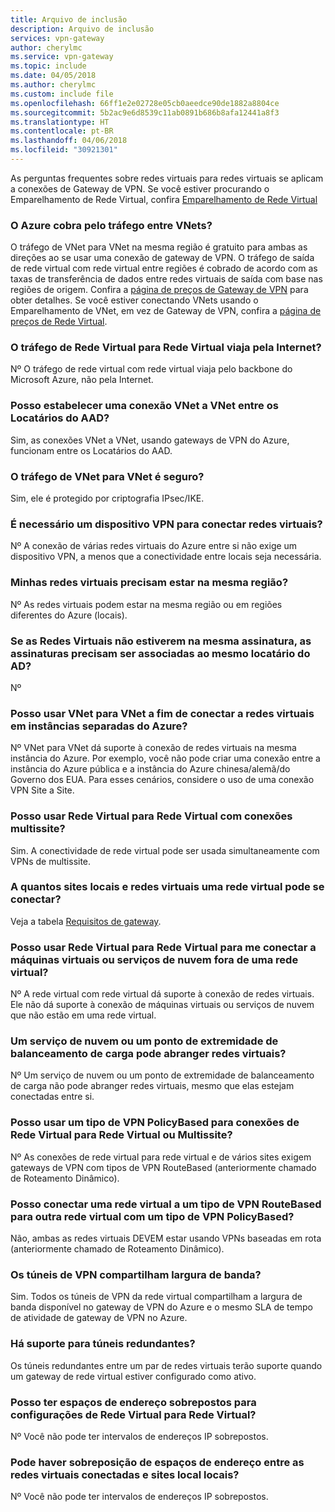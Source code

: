 ```yaml
---
title: Arquivo de inclusão
description: Arquivo de inclusão
services: vpn-gateway
author: cherylmc
ms.service: vpn-gateway
ms.topic: include
ms.date: 04/05/2018
ms.author: cherylmc
ms.custom: include file
ms.openlocfilehash: 66ff1e2e02728e05cb0aeedce90de1882a8804ce
ms.sourcegitcommit: 5b2ac9e6d8539c11ab0891b686b8afa12441a8f3
ms.translationtype: HT
ms.contentlocale: pt-BR
ms.lasthandoff: 04/06/2018
ms.locfileid: "30921301"
---
```

As perguntas frequentes sobre redes virtuais para redes virtuais se aplicam a conexões de Gateway de VPN. Se você estiver procurando o Emparelhamento de Rede Virtual, confira [Emparelhamento de Rede Virtual](../articles/virtual-network/virtual-network-peering-overview.md)

### <a name="does-azure-charge-for-traffic-between-vnets"></a>O Azure cobra pelo tráfego entre VNets?

O tráfego de VNet para VNet na mesma região é gratuito para ambas as direções ao se usar uma conexão de gateway de VPN. O tráfego de saída de rede virtual com rede virtual entre regiões é cobrado de acordo com as taxas de transferência de dados entre redes virtuais de saída com base nas regiões de origem. Confira a [página de preços de Gateway de VPN](https://azure.microsoft.com/pricing/details/vpn-gateway/) para obter detalhes. Se você estiver conectando VNets usando o Emparelhamento de VNet, em vez de Gateway de VPN, confira a [página de preços de Rede Virtual](https://azure.microsoft.com/pricing/details/virtual-network/).

### <a name="does-vnet-to-vnet-traffic-travel-across-the-internet"></a>O tráfego de Rede Virtual para Rede Virtual viaja pela Internet?

Nº O tráfego de rede virtual com rede virtual viaja pelo backbone do Microsoft Azure, não pela Internet.

### <a name="can-i-establish-a-vnet-to-vnet-connection-across-aad-tenants"></a>Posso estabelecer uma conexão VNet a VNet entre os Locatários do AAD?

Sim, as conexões VNet a VNet, usando gateways de VPN do Azure, funcionam entre os Locatários do AAD.

### <a name="is-vnet-to-vnet-traffic-secure"></a>O tráfego de VNet para VNet é seguro?

Sim, ele é protegido por criptografia IPsec/IKE.

### <a name="do-i-need-a-vpn-device-to-connect-vnets-together"></a>É necessário um dispositivo VPN para conectar redes virtuais?

Nº A conexão de várias redes virtuais do Azure entre si não exige um dispositivo VPN, a menos que a conectividade entre locais seja necessária.

### <a name="do-my-vnets-need-to-be-in-the-same-region"></a>Minhas redes virtuais precisam estar na mesma região?

Nº As redes virtuais podem estar na mesma região ou em regiões diferentes do Azure (locais).

### <a name="if-the-vnets-are-not-in-the-same-subscription-do-the-subscriptions-need-to-be-associated-with-the-same-ad-tenant"></a>Se as Redes Virtuais não estiverem na mesma assinatura, as assinaturas precisam ser associadas ao mesmo locatário do AD?

Nº

### <a name="can-i-use-vnet-to-vnet-to-connect-virtual-networks-in-separate-azure-instances"></a>Posso usar VNet para VNet a fim de conectar a redes virtuais em instâncias separadas do Azure? 

Nº VNet para VNet dá suporte à conexão de redes virtuais na mesma instância do Azure. Por exemplo, você não pode criar uma conexão entre a instância do Azure pública e a instância do Azure chinesa/alemã/do Governo dos EUA. Para esses cenários, considere o uso de uma conexão VPN Site a Site.

### <a name="can-i-use-vnet-to-vnet-along-with-multi-site-connections"></a>Posso usar Rede Virtual para Rede Virtual com conexões multissite?

Sim. A conectividade de rede virtual pode ser usada simultaneamente com VPNs de multissite.

### <a name="how-many-on-premises-sites-and-virtual-networks-can-one-virtual-network-connect-to"></a>A quantos sites locais e redes virtuais uma rede virtual pode se conectar?

Veja a tabela [Requisitos de gateway](../articles/vpn-gateway/vpn-gateway-about-vpn-gateway-settings.md#requirements).

### <a name="can-i-use-vnet-to-vnet-to-connect-vms-or-cloud-services-outside-of-a-vnet"></a>Posso usar Rede Virtual para Rede Virtual para me conectar a máquinas virtuais ou serviços de nuvem fora de uma rede virtual?

Nº A rede virtual com rede virtual dá suporte à conexão de redes virtuais. Ele não dá suporte à conexão de máquinas virtuais ou serviços de nuvem que não estão em uma rede virtual.

### <a name="can-a-cloud-service-or-a-load-balancing-endpoint-span-vnets"></a>Um serviço de nuvem ou um ponto de extremidade de balanceamento de carga pode abranger redes virtuais?

Nº Um serviço de nuvem ou um ponto de extremidade de balanceamento de carga não pode abranger redes virtuais, mesmo que elas estejam conectadas entre si.

### <a name="can-i-used-a-policybased-vpn-type-for-vnet-to-vnet-or-multi-site-connections"></a>Posso usar um tipo de VPN PolicyBased para conexões de Rede Virtual para Rede Virtual ou Multissite?

Nº As conexões de rede virtual para rede virtual e de vários sites exigem gateways de VPN com tipos de VPN RouteBased (anteriormente chamado de Roteamento Dinâmico).

### <a name="can-i-connect-a-vnet-with-a-routebased-vpn-type-to-another-vnet-with-a-policybased-vpn-type"></a>Posso conectar uma rede virtual a um tipo de VPN RouteBased para outra rede virtual com um tipo de VPN PolicyBased?

Não, ambas as redes virtuais DEVEM estar usando VPNs baseadas em rota (anteriormente chamado de Roteamento Dinâmico).

### <a name="do-vpn-tunnels-share-bandwidth"></a>Os túneis de VPN compartilham largura de banda?

Sim. Todos os túneis de VPN da rede virtual compartilham a largura de banda disponível no gateway de VPN do Azure e o mesmo SLA de tempo de atividade de gateway de VPN no Azure.

### <a name="are-redundant-tunnels-supported"></a>Há suporte para túneis redundantes?

Os túneis redundantes entre um par de redes virtuais terão suporte quando um gateway de rede virtual estiver configurado como ativo.

### <a name="can-i-have-overlapping-address-spaces-for-vnet-to-vnet-configurations"></a>Posso ter espaços de endereço sobrepostos para configurações de Rede Virtual para Rede Virtual?

Nº Você não pode ter intervalos de endereços IP sobrepostos.

### <a name="can-there-be-overlapping-address-spaces-among-connected-virtual-networks-and-on-premises-local-sites"></a>Pode haver sobreposição de espaços de endereço entre as redes virtuais conectadas e sites local locais?

Nº Você não pode ter intervalos de endereços IP sobrepostos.



